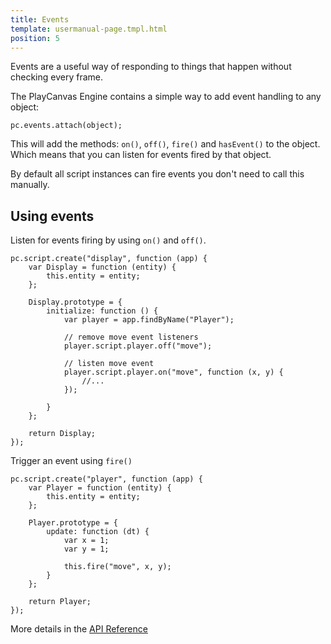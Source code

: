 ```yaml
---
title: Events
template: usermanual-page.tmpl.html
position: 5
---
```


Events are a useful way of responding to things that happen without checking every frame.

The PlayCanvas Engine contains a simple way to add event handling to any object:

~~~javascript~~~
pc.events.attach(object);
~~~

This will add the methods: `on()`, `off()`, `fire()` and `hasEvent()` to the object. Which means that you can listen for events fired by that object.

By default all script instances can fire events you don't need to call this manually.

## Using events

Listen for events firing by using `on()` and `off()`.

~~~javascript~~~
pc.script.create("display", function (app) {
    var Display = function (entity) {
        this.entity = entity;
    };

    Display.prototype = {
        initialize: function () {
            var player = app.findByName("Player");

            // remove move event listeners
            player.script.player.off("move");

            // listen move event
            player.script.player.on("move", function (x, y) {
                //...
            });

        }
    };

    return Display;
});
~~~

Trigger an event using `fire()`

~~~javascript~~~
pc.script.create("player", function (app) {
    var Player = function (entity) {
        this.entity = entity;
    };

    Player.prototype = {
        update: function (dt) {
            var x = 1;
            var y = 1;

            this.fire("move", x, y);
        }
    };

    return Player;
});
~~~

More details in the [API Reference][1]

[1]: http://developer.playcanvas.com/engine/api/stable/symbols/pc.events.html#fire
